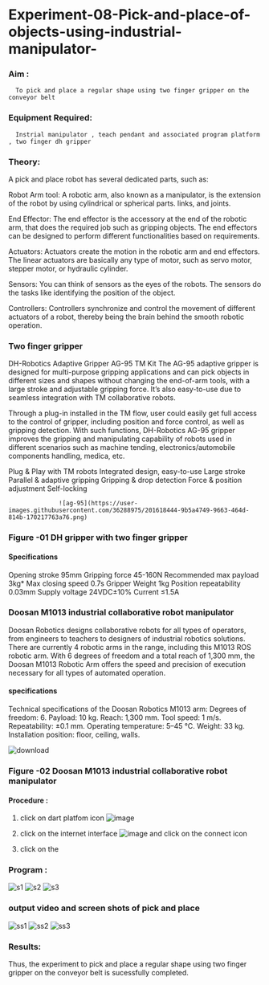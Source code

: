 # Experiment-08-Pick-and-place-of-objects-using-industrial-manipulator-

### Aim :
      To pick and place a regular shape using two finger gripper on the conveyor belt 
### Equipment Required: 
      Instrial manipulator , teach pendant and associated program platform , two finger dh gripper 
      
### Theory: 

A pick and place robot has several dedicated parts, such as:

Robot Arm tool: A robotic arm, also known as a manipulator, is the extension of the robot by using cylindrical or spherical parts. links, and joints.

End Effector: The end effector is the accessory at the end of the robotic arm, that does the required job such as gripping objects. The end effectors can be designed to perform different functionalities based on requirements.

Actuators: Actuators create the motion in the robotic arm and end effectors. The linear actuators are basically any type of motor, such as servo motor, stepper motor, or hydraulic cylinder.

Sensors: You can think of sensors as the eyes of the robots. The sensors do the tasks like identifying the position of the object.

Controllers: Controllers synchronize and control the movement of different actuators of a robot, thereby being the brain behind the smooth robotic operation.


### Two finger gripper 

DH-Robotics
Adaptive Gripper AG-95 TM Kit
The AG-95 adaptive gripper is designed for multi-purpose gripping applications and can pick objects in different sizes and shapes without changing the end-of-arm tools, with a large stroke and adjustable gripping force. It’s also easy-to-use due to seamless integration with TM collaborative robots.

Through a plug-in installed in the TM flow, user could easily get full access to the control of gripper, including position and force control, as well as gripping detection. With such functions, DH-Robotics AG-95 gripper improves the gripping and manipulating capability of robots used in different scenarios such as machine tending, electronics/automobile components handling, medica, etc.

Plug & Play with TM robots
Integrated design, easy-to-use
Large stroke
Parallel & adaptive gripping
Gripping & drop detection
Force & position adjustment
Self-locking

                  ![ag-95](https://user-images.githubusercontent.com/36288975/201618444-9b5a4749-9663-464d-814b-170217763a76.png)
### Figure -01 DH gripper with two finger gripper 

#### Specifications

Opening stroke	95mm
Gripping force 	45-160N
Recommended max payload	3kg*
Max closing speed	0.7s
Gripper Weight	1kg
Position repeatability	0.03mm
Supply voltage	24VDC±10%
Current	≤1.5A



### Doosan M1013 industrial collaborative robot manipulator 
Doosan Robotics designs collaborative robots for all types of operators, from engineers to teachers to designers of industrial robotics solutions. There are currently 4 robotic arms in the range, including this M1013 ROS robotic arm. With 6 degrees of freedom and a total reach of 1,300 mm, the Doosan M1013 Robotic Arm offers the speed and precision of execution necessary for all types of automated operation.

#### specifications 
Technical specifications of the Doosan Robotics M1013 arm:
Degrees of freedom: 6.
Payload: 10 kg.
Reach: 1,300 mm.
Tool speed: 1 m/s.
Repeatability: ±0.1 mm.
Operating temperature: 5–45 °C.
Weight: 33 kg.
Installation position: floor, ceiling, walls.



![download](https://user-images.githubusercontent.com/36288975/201624230-89cc83ff-cecd-49ea-84c6-c67066e9d157.jpg)

### Figure -02 Doosan M1013 industrial collaborative robot manipulator 

#### Procedure : 

1. click on dart platfom icon ![image](https://user-images.githubusercontent.com/36288975/201621038-f1248586-5c20-40fd-8a74-68c7d8b44939.png)
2. click on the internet interface 
![image](https://user-images.githubusercontent.com/36288975/201621235-3b8b46a9-3c19-4207-9ea2-6a7954eb6135.png)
and click on the connect icon 

3. click on the

### Program :
![s1](https://github.com/Nafeezkamal123/Experiment-08-Pick-and-place-of-objects-using-industrial-manipulator-/assets/128898953/95a34ac9-bf1f-4d05-9208-d9e11bc605b1)
![s2](https://github.com/Nafeezkamal123/Experiment-08-Pick-and-place-of-objects-using-industrial-manipulator-/assets/128898953/0a6bca0e-ed36-49cf-8de3-cf8753682c5c)
![s3](https://github.com/Nafeezkamal123/Experiment-08-Pick-and-place-of-objects-using-industrial-manipulator-/assets/128898953/e4f6cc85-4081-41bd-8f3d-8613cf3c36f4)
















### output video and screen shots of pick and place 

![ss1](https://github.com/Nafeezkamal123/Experiment-08-Pick-and-place-of-objects-using-industrial-manipulator-/assets/128898953/8e9e110f-5f44-4108-8d51-e74d14ce5251)
![ss2](https://github.com/Nafeezkamal123/Experiment-08-Pick-and-place-of-objects-using-industrial-manipulator-/assets/128898953/c6f6711d-ff92-4d35-84da-39491cf3f915)
![ss3](https://github.com/Nafeezkamal123/Experiment-08-Pick-and-place-of-objects-using-industrial-manipulator-/assets/128898953/057440fe-befe-44c4-8b44-2e83c8737a00)






### Results: 
Thus, the experiment to pick and place a regular shape using two finger gripper on the conveyor belt is sucessfully completed.





